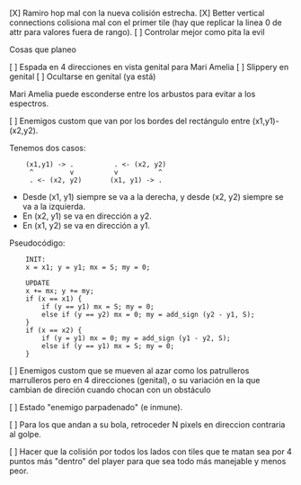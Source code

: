 [X] Ramiro hop mal con la nueva colisión estrecha.
[X] Better vertical connections colisiona mal con el primer tile (hay que replicar la linea 0 de attr para valores fuera de rango).
[ ] Controlar mejor como pita la evil 

Cosas que planeo

[ ] Espada en 4 direcciones en vista genital para Mari Amelia
[ ] Slippery en genital
[ ] Ocultarse en genital (ya está)

Mari Amelia puede esconderse entre los arbustos para evitar a los espectros.

[ ] Enemigos custom que van por los bordes del rectángulo entre (x1,y1)-(x2,y2).

Tenemos dos casos:

```
	(x1,y1) -> .          . <- (x2, y2)
	 ^         v          v          ^
	 . <- (x2, y2)       (x1, y1) -> .
```

* Desde (x1, y1) siempre se va a la derecha, y desde (x2, y2) siempre se va a la izquierda.
* En (x2, y1) se va en dirección a y2.
* En (x1, y2) se va en dirección a y1.

Pseudocódigo:

```
	INIT:
	x = x1; y = y1; mx = S; my = 0;	

	UPDATE
	x += mx; y += my;
	if (x == x1) {
		if (y == y1) mx = S; my = 0;
		else if (y == y2) mx = 0; my = add_sign (y2 - y1, S);
	}
	if (x == x2) {
		if (y = y1) mx = 0; my = add_sign (y1 - y2, S);
		else if (y == y1) mx = S; my = 0;
	}
```

[ ] Enemigos custom que se mueven al azar como los patrulleros marrulleros pero en 4 direcciones (genital), o su variación en la que cambian de direción cuando chocan con un obstáculo

[ ] Estado "enemigo parpadenado" (e inmune).

[ ] Para los que andan a su bola, retroceder N pixels en direccion contraria al golpe.


[ ] Hacer que la colisión por todos los lados con tiles que te matan sea por 4 puntos más "dentro" del player para que sea todo más manejable y menos peor.
